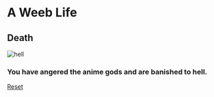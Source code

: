 # A Weeb Life
## Death
![hell](https://encrypted-tbn0.gstatic.com/images?q=tbn:ANd9GcQ08EmKeYy16zmyg05YomYzYeV9xHohoibC1GIMgWmfwl9JQhoE&s)

### You have angered the anime gods and are banished to hell.

[Reset](home.md)


